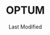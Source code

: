 ---
layout: location-page
date: Last Modified
description: "Local COVID-19 testing is available at OPTUM in Albuquerque, New Mexico, USA."
permalink: "locations/new-mexico/albuquerque/optum/"
tags:
  - locations
  - new-mexico
title: OPTUM 
state: New Mexico
stateAbbr: NM
hood: "Journal Center"
address: "5150 Journal Center Blvd. SE"
city: "Albuquerque"
zip: "87109"
mapUrl: "http://maps.apple.com/?q=OPTUM&address=5150+Journal+Center+Blvd+SE,Albuquerque,New+Mexico,87109"
locationType: Drive-thru
phone: "505-232-1010"
website: "https://abqhp.com/clinic/58"
onlineBooking: undefined
closed: undefined
closedUpdate: April 17th, 2020
notes: "Only for individuals with symptoms. For all members of the community. Requires phone screen."
days: Everyday
hours: 7AM-5PM
ctaMessage: Learn more
ctaUrl: "https://abqhp.com/clinic/58"
---